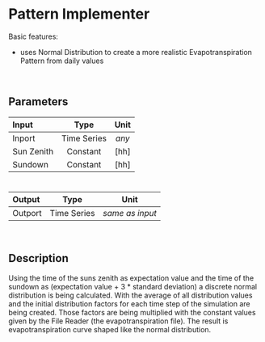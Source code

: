 # Pattern Implementer

Basic features:

 - uses Normal Distribution to create a more realistic Evapotranspiration Pattern from daily values 

 
<br>

## Parameters 


| Input  | Type  |  Unit  |
| :------------ |:---------------:| :-----:|	
| Inport      | Time Series | _any_|
| 	Sun Zenith | Constant  |   [hh] |
| Sundown | Constant   |    [hh] |

# 

|Output  | Type  |  Unit  |
| :------------ |:---------------:| :-----:|
|  Outport  | Time Series |  _same as input_  |



<br>

## Description 

Using the time of the suns zenith as expectation value and the time of the sundown as (expectation value + 3 * standard deviation) a discrete normal distribution is being calculated.
With the average of all distribution values and the initial distribution factors for each time step of the simulation are being created. Those factors are being multiplied with the constant values
given by the File Reader (the evapotranspiration file). The result is evapotranspiration curve shaped like the normal distribution.



<br>

